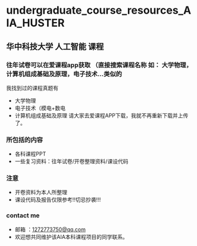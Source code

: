# undergraduate_course_resources_AIA_HUSTER
## 华中科技大学 人工智能 课程
### 往年试卷可以在爱课程app获取 （直接搜索课程名称 如： 大学物理， 计算机组成基础及原理，电子技术...类似的 
我找到过的课程真题有
* 大学物理
* 电子技术（模电+数电
* 计算机组成基础及原理
请大家去爱课程APP下载，我就不再重新下载并上传了。
### 所包括的内容
* 各科课程PPT
* 一些复习资料：往年试卷/开卷整理资料/课设代码
### 注意
* 开卷资料为本人所整理
* 课设代码及报告仅限参考!!切忌抄袭!!!
### contact me
* 邮箱 ：1272773750@qq.com
* 欢迎想共同维护该AIA本科课程项目的同学联系。
